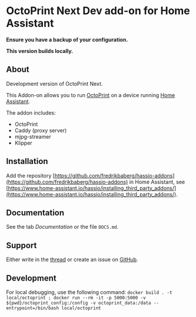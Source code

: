 # OctoPrint Next Dev add-on for Home Assistant

**Ensure you have a backup of your configuration.**

**This version builds locally.**

## About

Development version of OctoPrint Next.

This Addon-on allows you to run [OctoPrint](https://octoprint.org) on a device running [Home Assistant](https://home-assistant.io/).

The addon includes:

- OctoPrint
- Caddy (proxy server)
- mjpg-streamer
- Klipper

## Installation

Add the repository [https://github.com/fredrikbaberg/hassio-addons](https://github.com/fredrikbaberg/hassio-addons) in Home Assistant, see [https://www.home-assistant.io/hassio/installing_third_party_addons/](https://www.home-assistant.io/hassio/installing_third_party_addons/).

## Documentation

See the tab _Documentation_ or the file `DOCS.md`.

## Support

Either write in the [thread](https://community.home-assistant.io/t/repository-octoprint-wip/22883) or create an issue on [GitHub](https://github.com/fredrikbaberg/hassio-addons).

## Development

For local debugging, use the following command: `docker build . -t local/octoprint ; docker run --rm -it -p 5000:5000 -v ${pwd}/octoprint_config:/config -v octoprint_data:/data --entrypoint=/bin/bash local/octoprint`
